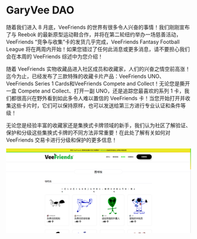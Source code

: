 # GaryVee DAO

随着我们进入 8 月底，VeeFriends 的世界有很多令人兴奋的事情！我们刚刚宣布了与 Reebok 的最新原型运动鞋合作，并将在第二轮纽约举办一场慈善活动，VeeFriends “竞争与收集”卡的发货几乎完成，VeeFriends Fantasy Football League 将在两周内开始！如果您错过了任何此消息或更多消息，请不要担心我们会在本周的 VeeFriends 综述中为您介绍！

随着 VeeFriends 实物收藏品进入社区成员和收藏家，人们的兴奋之情空前高涨！迄今为止，已经发布了三款特殊的收藏卡片产品：VeeFriends UNO、VeeFriends Series 1 Cards和VeeFriends Compete and Collect！无论您是撕开一盒 Compete and Collect、打开一副 UNO，还是追踪您最喜欢的系列 1 卡，我们都很高兴在野外看到如此多令人难以置信的 VeeFriends 卡！当您开始打开并收集这些卡片时，它们可以保持原样，也可以发送给第三方进行专业认证和条件等级！

无论您是经验丰富的收藏家还是集换式卡牌领域的新手，我们认为社区了解验证、保护和分级这些集换式卡牌的不同方法非常重要！在此处了解有关如何对 VeeFriends 交易卡进行分级和保护的更多信息！

![nft](1661709587126.png)
